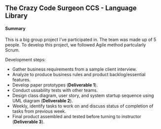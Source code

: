 ## The Crazy Code Surgeon CCS - Language Library

#### Summary

This is a big group project I've participated in. The team was made up of 5 people. To develop this project, 
we followed Agile method partcularly Scrum. 

Development steps:
- Gather business requirements from a sample client interview.
- Analyze to produce business rules and product backlog/essential features.
- Develop paper prototypes (**Deliverable 1**).
- Conduct ussability tests with other teams.
- Design class diagram, user story, and system startup sequence using UML diagram (**Deliverable 2**).
- Weekly, identify tasks to work on and discuss status of completion of tasks from previous week.
- Final product assembled and tested before turning to instructor (**Deliverable 3**).
